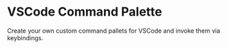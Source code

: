 # VSCode Command Palette

Create your own custom command pallets for VSCode and invoke them via keybindings.
